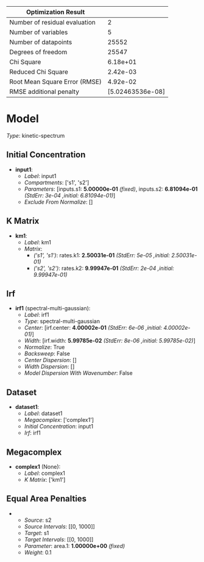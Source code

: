 | Optimization Result           |                  |
|-------------------------------|------------------|
| Number of residual evaluation | 2                |
| Number of variables           | 5                |
| Number of datapoints          | 25552            |
| Degrees of freedom            | 25547            |
| Chi Square                    | 6.18e+01         |
| Reduced Chi Square            | 2.42e-03         |
| Root Mean Square Error (RMSE) | 4.92e-02         |
| RMSE additional penalty       | [5.02463536e-08] |

# Model

_Type_: kinetic-spectrum

## Initial Concentration

* **input1**:
  * *Label*: input1
  * *Compartments*: ['s1', 's2']
  * *Parameters*: [inputs.s1: **5.00000e-01** *(fixed)*, inputs.s2: **6.81094e-01** *(StdErr: 3e-04 ,initial: 6.81094e-01)*]
  * *Exclude From Normalize*: []

## K Matrix

* **km1**:
  * *Label*: km1
  * *Matrix*: 
    * *('s1', 's1')*: rates.k1: **2.50031e-01** *(StdErr: 5e-05 ,initial: 2.50031e-01)*
    * *('s2', 's2')*: rates.k2: **9.99947e-01** *(StdErr: 2e-04 ,initial: 9.99947e-01)*
  

## Irf

* **irf1** (spectral-multi-gaussian):
  * *Label*: irf1
  * *Type*: spectral-multi-gaussian
  * *Center*: [irf.center: **4.00002e-01** *(StdErr: 6e-06 ,initial: 4.00002e-01)*]
  * *Width*: [irf.width: **5.99785e-02** *(StdErr: 8e-06 ,initial: 5.99785e-02)*]
  * *Normalize*: True
  * *Backsweep*: False
  * *Center Dispersion*: []
  * *Width Dispersion*: []
  * *Model Dispersion With Wavenumber*: False

## Dataset

* **dataset1**:
  * *Label*: dataset1
  * *Megacomplex*: ['complex1']
  * *Initial Concentration*: input1
  * *Irf*: irf1

## Megacomplex

* **complex1** (None):
  * *Label*: complex1
  * *K Matrix*: ['km1']

## Equal Area Penalties

* 
  * *Source*: s2
  * *Source Intervals*: [[0, 1000]]
  * *Target*: s1
  * *Target Intervals*: [[0, 1000]]
  * *Parameter*: area.1: **1.00000e+00** *(fixed)*
  * *Weight*: 0.1

